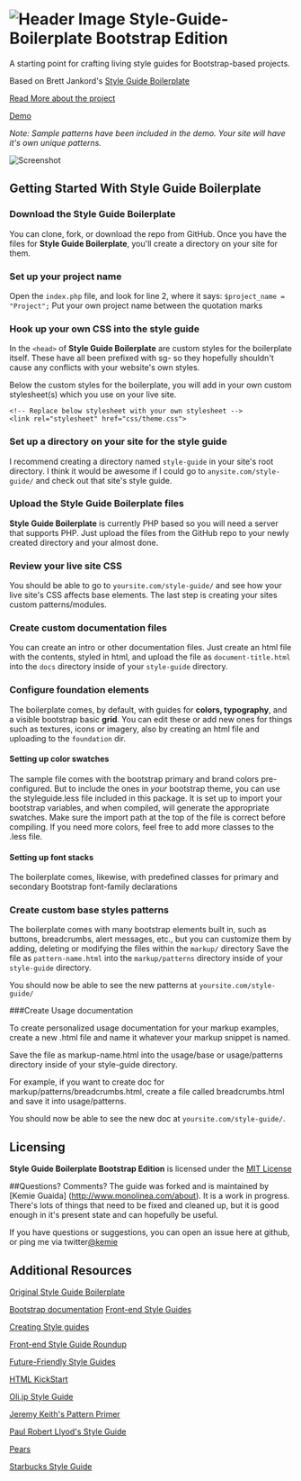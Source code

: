 ![Header Image](http://www.monolinea.com/wp-content/uploads/styleguide@2x-845x250@2x.png)
Style-Guide-Boilerplate Bootstrap Edition
==============================

A starting point for crafting living style guides for Bootstrap-based projects.

Based on Brett Jankord's [Style Guide Boilerplate](http://brettjankord.com/projects/style-guide-boilerplate/)

[Read More about the project](http://www.monolinea.com/labs/bootstrap-stye-guide-boilerplate/‎)

[Demo](http://www.monolinea.com/projects/styleguide/)

*Note: Sample patterns have been included in the demo. Your site will have it's own unique patterns.*

![Screenshot](http://www.monolinea.com/wp-content/uploads/Style_Guide_Boilerplate.png)

## Getting Started With Style Guide Boilerplate

### Download the Style Guide Boilerplate
You can clone, fork, or download the repo from GitHub.
Once you have the files for **Style Guide Boilerplate**, you'll create a directory on your site for them.

### Set up your project name
Open the `index.php` file, and look for line 2, where it says:
`$project_name = "Project";`
Put your own project name between the quotation marks

### Hook up your own CSS into the style guide
In the `<head>` of **Style Guide Boilerplate** are custom styles for the boilerplate itself. These have all been prefixed with sg- so they hopefully shouldn't cause any conflicts with your website's own styles.

Below the custom styles for the boilerplate, you will add in your own custom stylesheet(s) which you use on your live site.

	  
    <!-- Replace below stylesheet with your own stylesheet -->
  	<link rel="stylesheet" href="css/theme.css">
  	

### Set up a directory on your site for the style guide
I recommend creating a directory named `style-guide` in your site's root directory. I think it would be awesome if I could go to `anysite.com/style-guide/` and check out that site's style guide.

### Upload the Style Guide Boilerplate files
**Style Guide Boilerplate** is currently PHP based so you will need a server that supports PHP. Just upload the files from the GitHub repo to your newly created directory and your almost done.
    
    
### Review your live site CSS
You should be able to go to `yoursite.com/style-guide/` and see how your live site's CSS affects base elements.
The last step is creating your sites custom patterns/modules.

### Create custom documentation files
You can create an intro or other documentation files. Just create an html file with the contents, styled in html, and upload the file as `document-title.html` into the `docs` directory inside of your `style-guide` directory.

### Configure foundation elements
The boilerplate comes, by default, with guides for **colors, typography**, and a visible bootstrap basic **grid**. You can edit these or add new ones for things such as textures, icons or imagery, also by creating an html file and uploading to the `foundation` dir.

#### Setting up color swatches
The sample file comes with the bootstrap primary and brand colors pre-configured. But to include the ones in _your_ bootstrap theme, you can use the styleguide.less file included in this package. It is set up to import your bootstrap variables, and when compiled, will generate the appropriate swatches. Make sure the import path at the top of the file is correct before compiling. If you need more colors, feel free to add more classes to the .less file. 

#### Setting up font stacks
The boilerplate comes, likewise, with predefined classes for primary and secondary Bootstrap font-family declarations

### Create custom base styles patterns
The boilerplate comes with many bootstrap elements built in, such as buttons, breadcrumbs, alert messages, etc., but you can customize them by adding, deleting or modifying the files within the `markup/` directory
Save the file as `pattern-name.html` into the `markup/patterns` directory inside of your `style-guide` directory.

You should now be able to see the new patterns at `yoursite.com/style-guide/`


###Create Usage documentation

To create personalized usage documentation for your markup examples, create a new .html file and name it whatever your markup snippet is named.

Save the file as markup-name.html into the usage/base or usage/patterns directory inside of your style-guide directory.

For example, if you want to create doc for markup/patterns/breadcrumbs.html, create a file called breadcrumbs.html and save it into usage/patterns.

You should now be able to see the new doc at `yoursite.com/style-guide/`.



## Licensing 
**Style Guide Boilerplate Bootstrap Edition** is licensed under the [MIT License](http://en.wikipedia.org/wiki/MIT_License)

##Questions? Comments?
The guide was forked and is maintained by [Kemie Guaida] (http://www.monolinea.com/about). It is a work in progress. There's lots of things that need to be fixed and cleaned up, but it is  good enough in it's present state and can hopefully be useful.

If you have questions or suggestions, you can open an issue here at github, or ping me via twitter[@kemie](http://twitter.com/kemie)


## Additional Resources
 [Original Style Guide Boilerplate](http://brettjankord.com/projects/style-guide-boilerplate/)
 
 [Bootstrap documentation](http://getbootstrap.com/css/)
[Front-end Style Guides](http://24ways.org/2011/front-end-style-guides/)

[Creating Style guides](http://alistapart.com/article/creating-style-guides)

[Front-end Style Guide Roundup](https://gimmebar.com/collection/4ecd439c2f0aaad734000022/front-end-styleguides)

[Future-Friendly Style Guides](https://speakerdeck.com/lukebrooker/future-friendly-style-guides)

[HTML KickStart](http://www.99lime.com/elements/)

[Oli.jp Style Guide](http://oli.jp/2011/style-guide/)

[Jeremy Keith's Pattern Primer](http://adactio.com/journal/5028/)

[Paul Robert Llyod's Style Guide](http://www.paulrobertlloyd.com/about/styleguide/)

[Pears](http://pea.rs/)

[Starbucks Style Guide](http://www.starbucks.com/static/reference/styleguide/)




